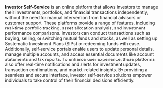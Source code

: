 **Investor Self-Service** is an online platform that allows investors to manage their investments, portfolios, and financial transactions independently, without the need for manual intervention from financial advisors or customer support. These platforms provide a range of features, including real-time portfolio tracking, asset allocation analysis, and investment performance comparisons. Investors can conduct transactions such as buying, selling, or switching mutual funds and stocks, as well as setting up Systematic Investment Plans (SIPs) or redeeming funds with ease. Additionally, self-service portals enable users to update personal details, manage multiple accounts, and access essential documents like account statements and tax reports. To enhance user experience, these platforms also offer real-time notifications and alerts for investment updates, transaction confirmations, and market-related insights. By providing a seamless and secure interface, investor self-service solutions empower individuals to take control of their financial decisions efficiently.
